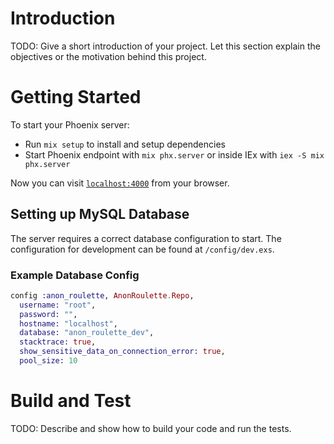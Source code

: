 # Introduction
TODO: Give a short introduction of your project. Let this section explain the objectives or the motivation behind this project.

# Getting Started
To start your Phoenix server:

  * Run `mix setup` to install and setup dependencies
  * Start Phoenix endpoint with `mix phx.server` or inside IEx with `iex -S mix phx.server`

Now you can visit [`localhost:4000`](http://localhost:4000) from your browser.

## Setting up MySQL Database
The server requires a correct database configuration to start. The configuration for
development can be found at `/config/dev.exs`.

### Example Database Config
``` elixir
config :anon_roulette, AnonRoulette.Repo,
  username: "root",
  password: "",
  hostname: "localhost",
  database: "anon_roulette_dev",
  stacktrace: true,
  show_sensitive_data_on_connection_error: true,
  pool_size: 10
```

# Build and Test
TODO: Describe and show how to build your code and run the tests.
